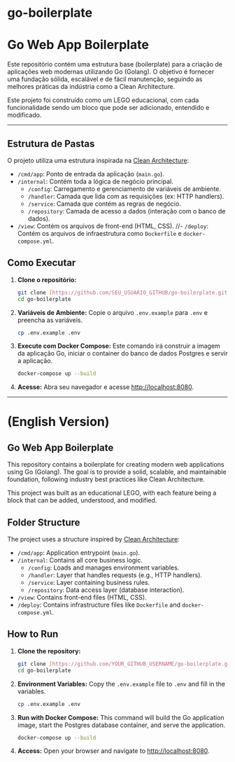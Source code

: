 # go-boilerplate

# Go Web App Boilerplate

Este repositório contém uma estrutura base (boilerplate) para a criação de aplicações web modernas utilizando Go (Golang). O objetivo é fornecer uma fundação sólida, escalável e de fácil manutenção, seguindo as melhores práticas da indústria como a Clean Architecture.

Este projeto foi construído como um LEGO educacional, com cada funcionalidade sendo um bloco que pode ser adicionado, entendido e modificado.

---

## Estrutura de Pastas

O projeto utiliza uma estrutura inspirada na [Clean Architecture](https://blog.cleancoder.com/uncle-bob/2012/08/13/the-clean-architecture.html):

-   `/cmd/app`: Ponto de entrada da aplicação (`main.go`).
-   `/internal`: Contém toda a lógica de negócio principal.
    -   `/config`: Carregamento e gerenciamento de variáveis de ambiente.
    -   `/handler`: Camada que lida com as requisições (ex: HTTP handlers).
    -   `/service`: Camada que contém as regras de negócio.
    -   `/repository`: Camada de acesso a dados (interação com o banco de dados).
-   `/view`: Contém os arquivos de front-end (HTML, CSS).
                                    //-   `/deploy`: Contém os arquivos de infraestrutura como `Dockerfile` e `docker-compose.yml`.

## Como Executar

1.  **Clone o repositório:**
    ```bash
    git clone [https://github.com/SEU_USUARIO_GITHUB/go-boilerplate.git](https://github.com/SEU_USUARIO_GITHUB/go-boilerplate.git)
    cd go-boilerplate
    ```

2.  **Variáveis de Ambiente:**
    Copie o arquivo `.env.example` para `.env` e preencha as variáveis.
    ```bash
    cp .env.example .env
    ```

3.  **Execute com Docker Compose:**
    Este comando irá construir a imagem da aplicação Go, iniciar o container do banco de dados Postgres e servir a aplicação.
    ```bash
    docker-compose up --build
    ```

4.  **Acesse:**
    Abra seu navegador e acesse [http://localhost:8080](http://localhost:8080).

---

# (English Version)

## Go Web App Boilerplate

This repository contains a boilerplate for creating modern web applications using Go (Golang). The goal is to provide a solid, scalable, and maintainable foundation, following industry best practices like Clean Architecture.

This project was built as an educational LEGO, with each feature being a block that can be added, understood, and modified.

## Folder Structure

The project uses a structure inspired by [Clean Architecture](https://blog.cleancoder.com/uncle-bob/2012/08/13/the-clean-architecture.html):

-   `/cmd/app`: Application entrypoint (`main.go`).
-   `/internal`: Contains all core business logic.
    -   `/config`: Loads and manages environment variables.
    -   `/handler`: Layer that handles requests (e.g., HTTP handlers).
    -   `/service`: Layer containing business rules.
    -   `/repository`: Data access layer (database interaction).
-   `/view`: Contains front-end files (HTML, CSS).
-   `/deploy`: Contains infrastructure files like `Dockerfile` and `docker-compose.yml`.

## How to Run

1.  **Clone the repository:**
    ```bash
    git clone [https://github.com/YOUR_GITHUB_USERNAME/go-boilerplate.git](https://github.com/YOUR_GITHUB_USERNAME/go-boilerplate.git)
    cd go-boilerplate
    ```

2.  **Environment Variables:**
    Copy the `.env.example` file to `.env` and fill in the variables.
    ```bash
    cp .env.example .env
    ```

3.  **Run with Docker Compose:**
    This command will build the Go application image, start the Postgres database container, and serve the application.
    ```bash
    docker-compose up --build
    ```

4.  **Access:**
    Open your browser and navigate to [http://localhost:8080](http://localhost:8080).
